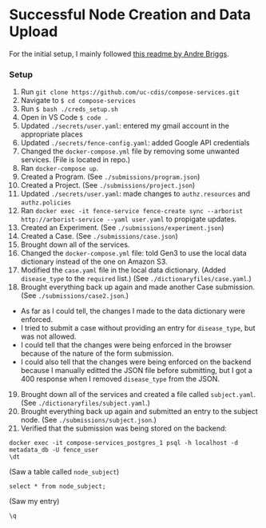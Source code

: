 # Successful Node Creation and Data Upload

For the initial setup, I mainly followed [this readme by Andre Briggs](https://github.com/andrebriggs/gen3-investigation).

### Setup

1. Run `git clone https://github.com/uc-cdis/compose-services.git`
2. Navigate to `$ cd compose-services`
3. Run `$ bash ./creds_setup.sh`
4. Open in VS Code `$ code .`
5. Updated `./secrets/user.yaml`: entered my gmail account in the appropriate places
6. Updated `./secrets/fence-config.yaml`: added Google API credentials
7. Changed the `docker-compose.yml` file by removing some unwanted services. (File is located in repo.)
8. Ran `docker-compose up`.
9. Created a Program. (See `./submissions/program.json`)
10. Created a Project. (See `./submissions/project.json`)
11. Updated `./secrets/user.yaml`: made changes to `authz.resources` and `authz.policies`
12. Ran `docker exec -it fence-service fence-create sync --arborist http://arborist-service --yaml user.yaml` to propigate updates.
13. Created an Experiment. (See `./submissions/experiment.json`)
14. Created a Case. (See `./submissions/case.json`)
15. Brought down all of the services.
16. Changed the `docker-compose.yml` file: told Gen3 to use the local data dictionary instead of the one on Amazon S3.
17. Modified the `case.yaml` file in the local data dictionary. (Added `disease_type` to the `required` list.) (See `./dictionaryfiles/case.yaml`.)
18. Brought everything back up again and made another Case submission. (See `./submissions/case2.json`.)

- As far as I could tell, the changes I made to the data dictionary were enforced.
- I tried to submit a case without providing an entry for `disease_type`, but was not allowed.
- I could tell that the changes were being enforced in the browser because of the nature of the form submission.
- I could also tell that the changes were being enforced on the backend because I manually editted the JSON file before submitting, but I got a 400 response when I removed `disease_type` from the JSON.

19. Brought down all of the services and created a file called `subject.yaml`. (See `./dictionaryfiles/subject.yaml`.)
20. Brought everything back up again and submitted an entry to the subject node. (See `./submissions/subject.json`.)
21. Verified that the submission was being stored on the backend:

```
docker exec -it compose-services_postgres_1 psql -h localhost -d metadata_db -U fence_user
\dt
```

(Saw a table called `node_subject`)

```
select * from node_subject;
```

(Saw my entry)

```
\q
```
